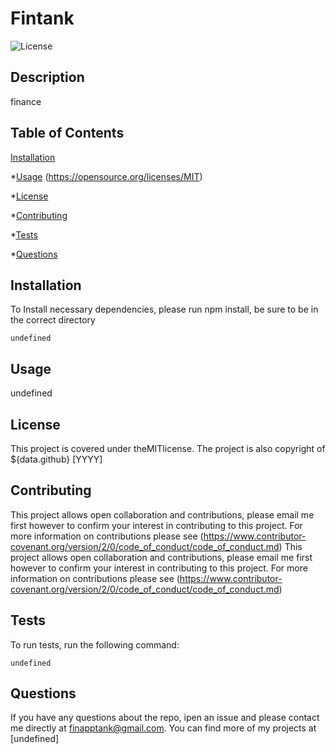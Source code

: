 # Fintank
  ![License](https://img.shields.io/badge/License-MIT-yellow.svg?raw=true)

  ## Description
  finance

  ## Table of Contents

  [Installation](#installation)

  *[Usage](#usage)
  (https://opensource.org/licenses/MIT)

  *[License](#license)

  *[Contributing](#contributing)

  *[Tests](#tests)

  *[Questions](#questions)


  ## Installation

  To Install necessary dependencies, please run npm install, be sure to be in the correct directory

  ```
  undefined
  ```

  ## Usage

  undefined

  ## License

  This project is covered under theMITlicense. The project is also copyright of ${data.github} [YYYY]

  ## Contributing
  This project allows open collaboration and contributions, please email me first however to confirm your interest in contributing to this project. For more information on contributions please see (https://www.contributor-covenant.org/version/2/0/code_of_conduct/code_of_conduct.md)
  This project allows open collaboration and contributions, please email me first however to confirm your interest in contributing to this project. For more information on contributions please see (https://www.contributor-covenant.org/version/2/0/code_of_conduct/code_of_conduct.md)


  ## Tests

  To run tests, run the following command:

  ```
  undefined
  ```

  ## Questions
  
  If you have any questions about the repo, ipen an issue and please contact me directly at finapptank@gmail.com. You can find more of my projects at [undefined]


